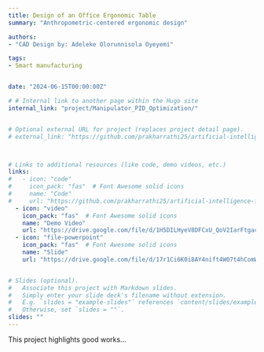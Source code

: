 ```yaml
---
title: Design of an Office Ergonomic Table
summary: "Anthropometric-centered ergonomic design"

authors: 
- "CAD Design by: Adeleke Olorunnisola Oyeyemi"

tags:
- Smart manufacturing


date: "2024-06-15T00:00:00Z"

# # Internal link to another page within the Hugo site
internal_link: "project/Manipulator_PID_Optimization/"


# Optional external URL for project (replaces project detail page).
# external_link: "https://github.com/prakharrathi25/artificial-intelligence-for-trading"



# Links to additional resources (like code, demo videos, etc.)
links:
#   - icon: "code"
#     icon_pack: "fas"  # Font Awesome solid icons
#     name: "Code"
#     url: "https://github.com/prakharrathi25/artificial-intelligence-for-trading"
  - icon: "video"
    icon_pack: "fas"  # Font Awesome solid icons
    name: "Demo Video"
    url: "https://drive.google.com/file/d/1H5DILHyeV8DFCxU_QoV2IarFtgac8dah/view?usp=sharing"
  - icon: "file-powerpoint"
    icon_pack: "fas"  # Font Awesome solid icons
    name: "Slide"
    url: "https://drive.google.com/file/d/17r1Ci6K0i8AY4nift4W07t4hComW9VJc/view?usp=sharing"


# Slides (optional).
#   Associate this project with Markdown slides.
#   Simply enter your slide deck's filename without extension.
#   E.g. `slides = "example-slides"` references `content/slides/example-slides.md`.
#   Otherwise, set `slides = ""`.
slides: ""
---
```

This project highlights good works... 